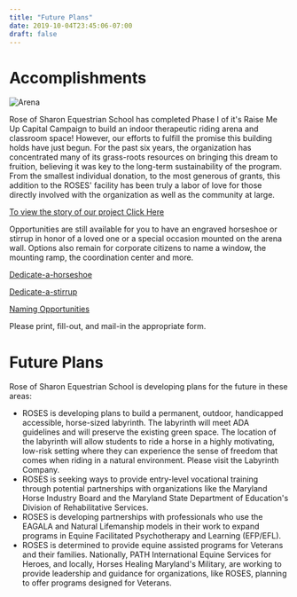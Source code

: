 ```yaml
---
title: "Future Plans"
date: 2019-10-04T23:45:06-07:00
draft: false
---
```


# Accomplishments

![Arena](arena_1.jpg "From dream to dedication")

Rose of Sharon Equestrian School has completed Phase I of it's Raise Me Up Capital Campaign to build an indoor therapeutic riding arena and classroom space! However, our efforts to fulfill the promise this building holds have just begun. For the past six years, the organization has concentrated many of its grass-roots resources on bringing this dream to fruition, believing it was key to the long-term sustainability of the program. From the smallest individual donation, to the most generous of grants, this addition to the ROSES' facility has been truly a labor of love for those directly involved with the organization as well as the community at large.

[To view the story of our project Click Here](http://roseofsharonschool.org/Arena%20Story_1.pdf)

Opportunities are still available for you to have an engraved horseshoe or stirrup in honor of a loved one or a special occasion mounted on the arena wall. Options also remain for corporate citizens to name a window, the mounting ramp, the coordination center and more.

[Dedicate-a-horseshoe](http://roseofsharonschool.org/New%20Horseshoe%20Dedication%20Website%20Form.pdf)

[Dedicate-a-stirrup](http://roseofsharonschool.org/New%20Stirrup%20Dedication%20Website%20Form.pdf)

[Naming Opportunities](http://roseofsharonschool.org/Arena%20Naming%20Opportunities%20Website%20Form.pdf)

Please print, fill-out, and mail-in the appropriate form.

# Future Plans

Rose of Sharon Equestrian School is developing plans for the future in these areas:

 - ROSES is developing plans to build a permanent, outdoor, handicapped accessible, horse-sized labyrinth. The labyrinth will meet ADA guidelines and will preserve the existing green space. The location of the labyrinth will allow students to ride a horse in a highly motivating, low-risk setting where they can experience the sense of freedom that comes when riding in a natural environment. Please visit the Labyrinth Company.
 - ROSES is seeking ways to provide entry-level vocational training through potential partnerships with organizations like the Maryland Horse Industry Board and the Maryland State Department of Education's Division of Rehabilitative Services.
 - ROSES is developing partnerships with professionals who use the EAGALA and Natural Lifemanship models in their work to expand programs in Equine Facilitated Psychotherapy and Learning (EFP/EFL). 
 - ROSES is determined to provide equine assisted programs for Veterans and their families. Nationally, PATH International Equine Services for Heroes, and locally, Horses Healing Maryland's Military, are working to provide leadership and guidance for organizations, like ROSES, planning to offer programs designed for Veterans. 
